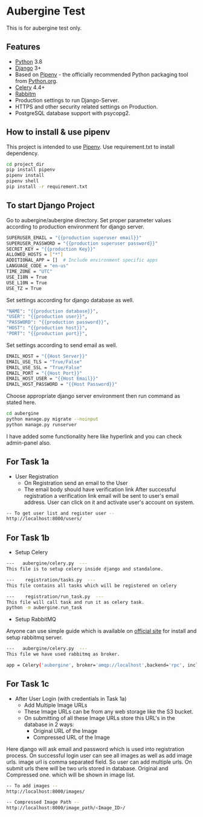 # Aubergine Test

This is for aubergine test only.

## Features

- [Python](https://www.python.org) 3.8
- [Django](https://www.djangoproject.com/) 3+
- Based on [Pipenv](https://github.com/kennethreitz/pipenv) - the officially recommended Python packaging tool from 
[Python.org](https://www.python.org).
- [Celery](http://www.celeryproject.org/) 4.4+
- [Rabbitm](https://www.rabbitmq.com/)
- Production settings to run Django-Server.
- HTTPS and other security related settings on Production.
- PostgreSQL database support with psycopg2.

## How to install & use pipenv
This project is intended to use [Pipenv](https://github.com/pypa/pipenv).
Use requirement.txt to install dependency.

```bash
cd project_dir
pip install pipenv
pipenv install
pipenv shell
pip install -r requirement.txt
```


## To start Django Project
Go to aubergine/aubergine directory.
Set proper parameter values according to production environment for django server.

```bash
SUPERUSER_EMAIL = "{{production superuser email}}"
SUPERUSER_PASSWORD = "{{production superuser password}}"
SECRET_KEY = "{{production Key}}"
ALLOWED_HOSTS = ["*"]
ADDITIONAL_APP = []  # Include environment specific apps
LANGUAGE_CODE = "en-us"
TIME_ZONE = "UTC"
USE_I18N = True
USE_L10N = True
USE_TZ = True
```

Set settings according for django database as well.

```bash
"NAME": "{{production database}}",
"USER": "{{production user}}",
"PASSWORD": "{{production password}}",
"HOST": "{{production host}}",
"PORT": "{{production port}}",
```
Set settings according to send email as well.

```bash
EMAIL_HOST = "{{Host Server}}"
EMAIL_USE_TLS = "True/False"
EMAIL_USE_SSL = "True/False"
EMAIL_PORT = "{{Host Port}}"
EMAIL_HOST_USER = "{{Host Email}}"
EMAIL_HOST_PASSWORD = "{{Host Password}}"
```

Choose appropriate django server environment then run command as stated here. 

```bash
cd aubergine
python manage.py migrate --noinput
python manage.py runserver
```

I have added some functionality here like hyperlink and you can check admin-panel also.

## For Task 1a
- User Registration
  - On Registration send an email to the User 
  - The email body should have verification link
After successful registration a verification link email will be sent to user's email address.
User can click on it and activate user's account on system.

```bash
-- To get user list and register user -- 
http://localhost:8000/users/  
```

## For Task 1b
- Setup Celery

```bash
---   aubergine/celery.py  ---
This file is to setup celery inside django and standalone.

---    registration/tasks.py  ---
This file contains all tasks which will be registered on celery

---    registration/run_task.py  ---
This file will call task and run it as celery task.
python -m aubergine.run_task

```
- Setup RabbitMQ

Anyone can use simple guide which is available on [official site](https://www.rabbitmq.com/install-windows.html) for install and setup rabbitmq server.

```bash
---   aubergine/celery.py  ---
This file we have used rabbitmq as broker.

app = Celery('aubergine', broker='amqp://localhost',backend='rpc', include=['registration.tasks'])

```

## For Task 1c
- After User Login (with credentials in Task 1a)
  - Add Multiple Image URLs
  - These Image URLs can be from any web storage like the S3 bucket.
  - On submitting of all these Image URLs store this URL's in the database in 2 ways:
    - Original URL of the Image
    - Compressed URL of the Image

Here django will ask email and password which is used into registration process.
On successful login user can see all images as well as add image urls.
image url is comma separated field. So user can add multiple urls.
On submit urls there will be two urls stored in database. Original and Compressed one.
which will be shown in image list.

 ```bash
 -- To add images -- 
http://localhost:8000/images/  

-- Compressed Image Path --
http://localhost:8000/image_path/<Image_ID>/

```

